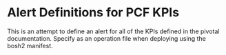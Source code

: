 # Alert Definitions for PCF KPIs
This is an attempt to define an alert for all of the KPIs defined in the pivotal documentation.
Specify as an operation file when deploying using the bosh2 manifest.
